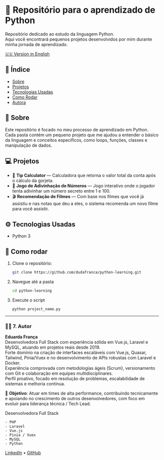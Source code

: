# 🐍 Repositório para o aprendizado de Python

Repositório dedicado ao estudo da linguagem Python.  
Aqui você encontrará pequenos projetos desenvolvidos por mim durante minha jornada de aprendizado.

[🇺🇸 Version in English](README.md)

## 📑 Índice
- [Sobre](#-sobre)
- [Projetos](#-projetos)
- [Tecnologias Usadas](#-tecnologias-usadas)
- [Como Rodar](#-como-rodar)
- [Autora](#-autora)

## 🧠 Sobre
Este repositório é focado no meu processo de aprendizado em Python.  
Cada pasta contém um pequeno projeto que me ajudou a entender o básico da linguagem e conceitos específicos, como loops, funções, classes e manipulação de dados.

## 💻 Projetos
- 🧮 **Tip Calculator** — Calculadora que retorna o valor total da conta após o cálculo da gorjeta.
- 🎯 **Jogo de Adivinhação de Números** — Jogo interativo onde o jogador tenta adivinhar um número secreto entre 1 e 100. 
- 🎬 **Recomendação de Filmes** — Com base nos filmes que você já assistiu e nas notas que deu a eles, o sistema recomenda um novo filme para você assistir.

## ⚙️ Tecnologias Usadas
 - Python 3

## 🚀 Como rodar
1. Clone o repositório:
   ```bash
   git clone https://github.com/dudafranca/python-learning.git

2. Navegue até a pasta
    ```bash
    cd python-learning

3. Execute o script
    ```bash
   python project_name.py

---

### 👩‍💻 **7. Autor**
**Eduarda França** <br/>
Desenvolvedora Full Stack com experiência sólida em Vue.js, Laravel e MySQL, atuando em projetos reais desde 2019. <br/>
Forte domínio na criação de interfaces escaláveis com Vue.js, Quasar, Tailwind, Pinia/Vuex e no desenvolvimento de APIs robustas com Laravel e Docker.<br/>
Experiência comprovada com metodologias ágeis (Scrum), versionamento com Git e colaboração em equipes multidisciplinares.<br/>
Perfil proativo, focado em resolução de problemas, escalabilidade de sistemas e melhoria contínua.<br/>

🎯 **Objetivo**: Atuar em times de alta performance, contribuindo tecnicamente e apoiando no crescimento de outros desenvolvedores, com foco em evoluir para liderança técnica / Tech Lead.

Desenvolvedora Full Stack

    - PHP
    - Laravel
    - Vue.js
    - Pinia / Vuex
    - MySQL
    - Python

[LinkedIn](https://www.linkedin.com/in/mdudafranca/) • [GitHub](https://github.com/DudaFranca)
